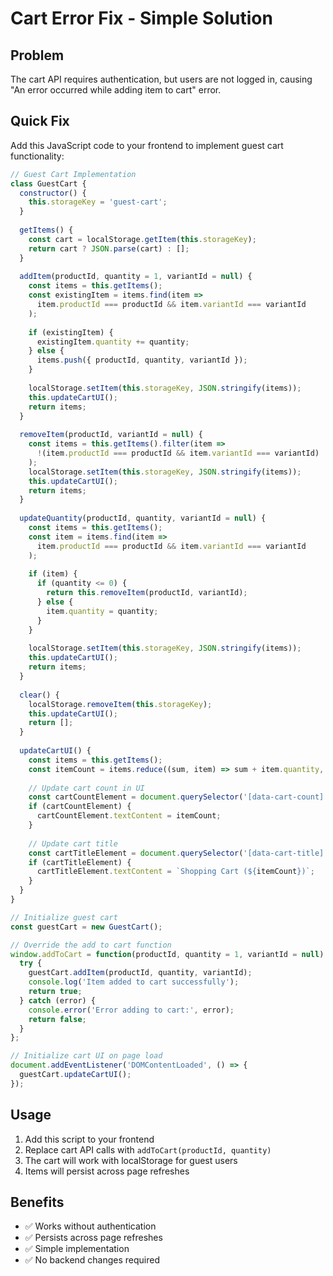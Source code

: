 # Cart Error Fix - Simple Solution

## Problem
The cart API requires authentication, but users are not logged in, causing "An error occurred while adding item to cart" error.

## Quick Fix
Add this JavaScript code to your frontend to implement guest cart functionality:

```javascript
// Guest Cart Implementation
class GuestCart {
  constructor() {
    this.storageKey = 'guest-cart';
  }
  
  getItems() {
    const cart = localStorage.getItem(this.storageKey);
    return cart ? JSON.parse(cart) : [];
  }
  
  addItem(productId, quantity = 1, variantId = null) {
    const items = this.getItems();
    const existingItem = items.find(item => 
      item.productId === productId && item.variantId === variantId
    );
    
    if (existingItem) {
      existingItem.quantity += quantity;
    } else {
      items.push({ productId, quantity, variantId });
    }
    
    localStorage.setItem(this.storageKey, JSON.stringify(items));
    this.updateCartUI();
    return items;
  }
  
  removeItem(productId, variantId = null) {
    const items = this.getItems().filter(item => 
      !(item.productId === productId && item.variantId === variantId)
    );
    localStorage.setItem(this.storageKey, JSON.stringify(items));
    this.updateCartUI();
    return items;
  }
  
  updateQuantity(productId, quantity, variantId = null) {
    const items = this.getItems();
    const item = items.find(item => 
      item.productId === productId && item.variantId === variantId
    );
    
    if (item) {
      if (quantity <= 0) {
        return this.removeItem(productId, variantId);
      } else {
        item.quantity = quantity;
      }
    }
    
    localStorage.setItem(this.storageKey, JSON.stringify(items));
    this.updateCartUI();
    return items;
  }
  
  clear() {
    localStorage.removeItem(this.storageKey);
    this.updateCartUI();
    return [];
  }
  
  updateCartUI() {
    const items = this.getItems();
    const itemCount = items.reduce((sum, item) => sum + item.quantity, 0);
    
    // Update cart count in UI
    const cartCountElement = document.querySelector('[data-cart-count]');
    if (cartCountElement) {
      cartCountElement.textContent = itemCount;
    }
    
    // Update cart title
    const cartTitleElement = document.querySelector('[data-cart-title]');
    if (cartTitleElement) {
      cartTitleElement.textContent = `Shopping Cart (${itemCount})`;
    }
  }
}

// Initialize guest cart
const guestCart = new GuestCart();

// Override the add to cart function
window.addToCart = function(productId, quantity = 1, variantId = null) {
  try {
    guestCart.addItem(productId, quantity, variantId);
    console.log('Item added to cart successfully');
    return true;
  } catch (error) {
    console.error('Error adding to cart:', error);
    return false;
  }
};

// Initialize cart UI on page load
document.addEventListener('DOMContentLoaded', () => {
  guestCart.updateCartUI();
});
```

## Usage
1. Add this script to your frontend
2. Replace cart API calls with `addToCart(productId, quantity)`
3. The cart will work with localStorage for guest users
4. Items will persist across page refreshes

## Benefits
- ✅ Works without authentication
- ✅ Persists across page refreshes
- ✅ Simple implementation
- ✅ No backend changes required
